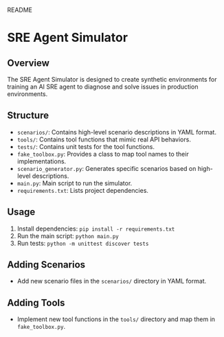 README
# SRE Agent Simulator

## Overview
The SRE Agent Simulator is designed to create synthetic environments for training an AI SRE agent to diagnose and solve issues in production environments.

## Structure
- `scenarios/`: Contains high-level scenario descriptions in YAML format.
- `tools/`: Contains tool functions that mimic real API behaviors.
- `tests/`: Contains unit tests for the tool functions.
- `fake_toolbox.py`: Provides a class to map tool names to their implementations.
- `scenario_generator.py`: Generates specific scenarios based on high-level descriptions.
- `main.py`: Main script to run the simulator.
- `requirements.txt`: Lists project dependencies.

## Usage
1. Install dependencies: `pip install -r requirements.txt`
2. Run the main script: `python main.py`
3. Run tests: `python -m unittest discover tests`

## Adding Scenarios
- Add new scenario files in the `scenarios/` directory in YAML format.

## Adding Tools
- Implement new tool functions in the `tools/` directory and map them in `fake_toolbox.py`.